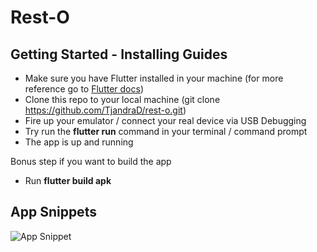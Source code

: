 # Rest-O

## Getting Started - Installing Guides

- Make sure you have Flutter installed in your machine (for more reference go to [Flutter docs](https://flutter.dev/docs/get-started/install))
- Clone this repo to your local machine (git clone https://github.com/TjandraD/rest-o.git)
- Fire up your emulator / connect your real device via USB Debugging
- Try run the **flutter run** command in your terminal / command prompt
- The app is up and running

Bonus step if you want to build the app
- Run **flutter build apk**

## App Snippets

![App Snippet](https://user-images.githubusercontent.com/46013258/108455816-8618b780-72a1-11eb-9ae6-94062d14df4a.png)
